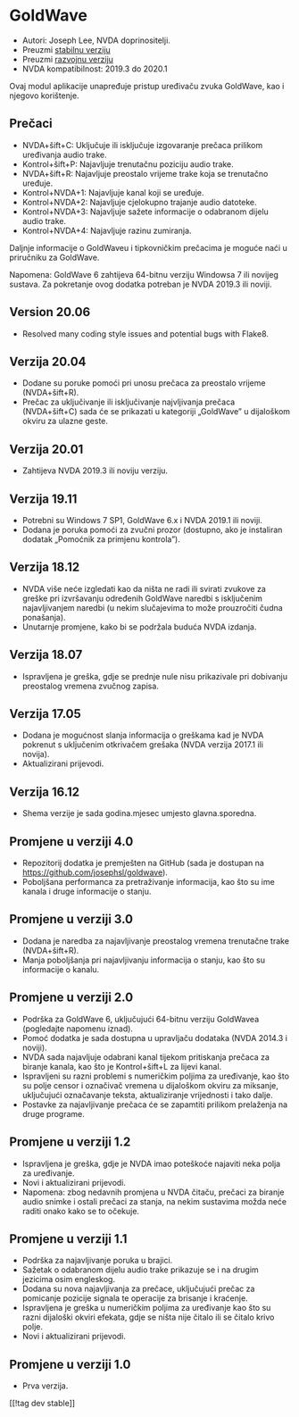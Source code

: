 # GoldWave #

* Autori: Joseph Lee, NVDA doprinositelji.
* Preuzmi [stabilnu verziju][1]
* Preuzmi [razvojnu verziju][2]
* NVDA kompatibilnost: 2019.3 do 2020.1

Ovaj modul aplikacije unapređuje pristup uređivaču zvuka GoldWave, kao i
njegovo korištenje.

## Prečaci ##

* NVDA+šift+C: Uključuje ili isključuje izgovaranje prečaca prilikom
  uređivanja audio trake.
* Kontrol+šift+P: Najavljuje trenutačnu poziciju audio trake.
* NVDA+šift+R: Najavljuje preostalo vrijeme trake koja se trenutačno
  uređuje.
* Kontrol+NVDA+1: Najavljuje kanal koji se uređuje.
* Kontrol+NVDA+2: Najavljuje cjelokupno trajanje audio datoteke.
* Kontrol+NVDA+3: Najavljuje sažete informacije o odabranom dijelu audio
  trake.
* Kontrol+NVDA+4: Najavljuje razinu zumiranja.

Daljnje informacije o GoldWaveu i tipkovničkim prečacima je moguće naći u
priručniku za GoldWave.

Napomena: GoldWave 6 zahtijeva 64-bitnu verziju Windowsa 7 ili novijeg
sustava. Za pokretanje ovog dodatka potreban je NVDA 2019.3 ili noviji.

## Version 20.06

* Resolved many coding style issues and potential bugs with Flake8.

## Verzija 20.04

* Dodane su poruke pomoći pri unosu prečaca za preostalo vrijeme
  (NVDA+šift+R).
* Prečac za uključivanje ili isključivanje najvljivanja prečaca
  (NVDA+šift+C) sada će se prikazati u kategoriji „GoldWave” u dijaloškom
  okviru za ulazne geste.

## Verzija 20.01

* Zahtijeva NVDA 2019.3 ili noviju verziju.

## Verzija 19.11

* Potrebni su Windows 7 SP1, GoldWave 6.x i NVDA 2019.1 ili noviji.
* Dodana je poruka pomoći za zvučni prozor (dostupno, ako je instaliran
  dodatak „Pomoćnik za primjenu kontrola”).

## Verzija 18.12

* NVDA više neće izgledati kao da ništa ne radi ili svirati zvukove za
  greške pri izvršavanju određenih GoldWave naredbi s isključenim
  najavljivanjem naredbi (u nekim slučajevima to može prouzročiti čudna
  ponašanja).
* Unutarnje promjene, kako bi se podržala buduća NVDA izdanja.

## Verzija 18.07

* Ispravljena je greška, gdje se prednje nule nisu prikazivale pri dobivanju
  preostalog vremena zvučnog zapisa.

## Verzija 17.05

* Dodana je mogućnost slanja informacija o greškama kad je NVDA pokrenut s
  uključenim otkrivačem grešaka (NVDA verzija 2017.1 ili novija).
* Aktualizirani prijevodi.

## Verzija 16.12

* Shema verzije je sada godina.mjesec umjesto glavna.sporedna.

## Promjene u verziji 4.0

* Repozitorij dodatka je premješten na GitHub (sada je dostupan na
  https://github.com/josephsl/goldwave).
* Poboljšana performanca za pretraživanje informacija, kao što su ime kanala
  i druge informacije o stanju.

## Promjene u verziji 3.0

* Dodana je naredba za najavljivanje preostalog vremena trenutačne trake
  (NVDA+šift+R).
* Manja poboljšanja pri najavljivanju informacija o stanju, kao što su
  informacije o kanalu.

## Promjene u verziji 2.0

* Podrška za GoldWave 6, uključujući 64-bitnu verziju GoldWavea (pogledajte
  napomenu iznad).
* Pomoć dodatka je sada dostupna u upravljaču dodataka (NVDA 2014.3 i
  noviji).
* NVDA sada najavljuje odabrani kanal tijekom pritiskanja prečaca za biranje
  kanala, kao što je Kontrol+šift+L za lijevi kanal.
* Ispravljeni su razni problemi s numeričkim poljima za uređivanje, kao što
  su polje censor i označivač vremena u dijaloškom okviru za miksanje,
  uključujući označavanje teksta, aktualiziranje vrijednosti i tako dalje.
* Postavke za najavljivanje prečaca će se zapamtiti prilikom prelaženja na
  druge programe.

## Promjene u verziji 1.2

* Ispravljena je greška, gdje je NVDA imao poteškoće najaviti neka polja za
  uređivanje.
* Novi i aktualizirani prijevodi.
* Napomena: zbog nedavnih promjena u NVDA čitaču, prečaci za biranje audio
  snimke i ostali prečaci za stanja, na nekim sustavima možda neće raditi
  onako kako se to očekuje.

## Promjene u verziji 1.1

* Podrška za najavljivanje poruka u brajici.
* Sažetak o odabranom dijelu audio trake prikazuje se i na drugim jezicima
  osim engleskog.
* Dodana su nova najavljivanja za prečace, uključujući prečac za pomicanje
  pozicije signala te operacije za brisanje i kraćenje.
* Ispravljena je greška u numeričkim poljima za uređivanje kao što su razni
  dijaloški okviri efekata, gdje se ništa nije čitalo ili se čitalo krivo
  polje.
* Novi i aktualizirani prijevodi.

## Promjene u verziji 1.0

* Prva verzija.

[[!tag dev stable]]

[1]: https://addons.nvda-project.org/files/get.php?file=gwv

[2]: https://addons.nvda-project.org/files/get.php?file=gwv-dev
